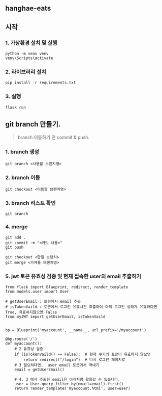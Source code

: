 ## hanghae-eats

## 시작

### 1. 가상환경 설치 및 실행

```
python -m venv venv
venv\Scripts\activate
```

### 2. 라이브러리 설치

```
pip install -r requirements.txt
```

### 3. 실행

```
flask run
```

## git branch 만들기.

> branch 이동하기 전 commit & push.

### 1. branch 생성

```
git branch <사용할 브랜치명>
```

### 2. branch 이동

```
git checkout <이동할 브랜치명>
```

### 3. branch 리스트 확인

```
git branch
```

### 4. merge

```
git add .
git commit -m "<커밋 내용>"
git push

git checkout <합칠 브랜치>
git merge <가져올 브랜치명>
```

### 5. jwt 토큰 유효성 검증 및 현재 접속한 user의 email 추출하기

```
from flask import Blueprint, redirect, render_template
from models.user import User

# getUserEmail : 토큰에서 email 추출
# isTokenVaild : 토큰에서 로그인 유효시간 추출하여 아직 로그인 상태가 유효하다면 True, 유효하지않으면 False
from myJWT import getUserEmail, isTokenVaild


bp = Blueprint('myaccount', __name__, url_prefix='/myaccount')

@bp.route('/')
def myaccount():
    # 2 유효성 검증
    if (isTokenVaild() == False):  # 현재 쿠키의 토큰이 유효하지 않으면
        return redirect("/login")  # 다시 로그인 페이지로
    # 3 필요하다면,  user email 토큰에서 꺼내기
    email = getUserEmail()

    # 4. 3 에서 추출한 email은 아래처럼 활용할 수 있습니다.
    user = User.query.filter_by(email=email).first()
    return render_template('myaccount.html', user=user)
```
